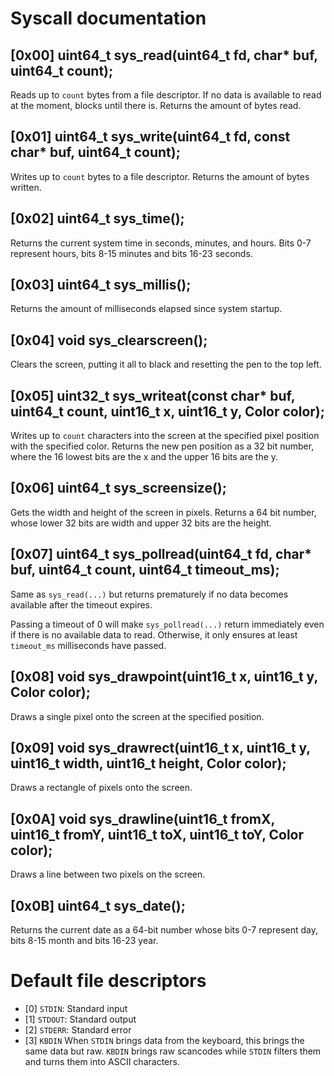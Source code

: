 # Syscall documentation

## [0x00] uint64_t sys_read(uint64_t fd, char\* buf, uint64_t count);

Reads up to `count` bytes from a file descriptor. If no data is available to read at the moment, blocks until there is. Returns the amount of bytes read.

## [0x01] uint64_t sys_write(uint64_t fd, const char\* buf, uint64_t count);

Writes up to `count` bytes to a file descriptor. Returns the amount of bytes written.

## [0x02] uint64_t sys_time();

Returns the current system time in seconds, minutes, and hours. Bits 0-7 represent hours, bits 8-15 minutes and bits 16-23 seconds.

## [0x03] uint64_t sys_millis();

Returns the amount of milliseconds elapsed since system startup.

## [0x04] void sys_clearscreen();

Clears the screen, putting it all to black and resetting the pen to the top left.

## [0x05] uint32_t sys_writeat(const char\* buf, uint64_t count, uint16_t x, uint16_t y, Color color);

Writes up to `count` characters into the screen at the specified pixel position with the specified color. Returns the new pen position as a 32 bit number, where the 16 lowest bits are the x and the upper 16 bits are the y.

## [0x06] uint64_t sys_screensize();

Gets the width and height of the screen in pixels. Returns a 64 bit number, whose lower 32 bits are width and upper 32 bits are the height.

## [0x07] uint64_t sys_pollread(uint64_t fd, char\* buf, uint64_t count, uint64_t timeout_ms);

Same as `sys_read(...)` but returns prematurely if no data becomes available after the timeout expires.

Passing a timeout of 0 will make `sys_pollread(...)` return immediately even if there is no available data to read. Otherwise, it only ensures at least `timeout_ms` milliseconds have passed.

## [0x08] void sys_drawpoint(uint16_t x, uint16_t y, Color color);

Draws a single pixel onto the screen at the specified position.

## [0x09] void sys_drawrect(uint16_t x, uint16_t y, uint16_t width, uint16_t height, Color color);

Draws a rectangle of pixels onto the screen.

## [0x0A] void sys_drawline(uint16_t fromX, uint16_t fromY, uint16_t toX, uint16_t toY, Color color);

Draws a line between two pixels on the screen.

## [0x0B] uint64_t sys_date();

Returns the current date as a 64-bit number whose bits 0-7 represent day, bits 8-15 month and bits 16-23 year.

# Default file descriptors

- [0] `STDIN`: Standard input
- [1] `STDOUT`: Standard output
- [2] `STDERR`: Standard error
- [3] `KBDIN` When `STDIN` brings data from the keyboard, this brings the same data but raw. `KBDIN` brings raw scancodes while `STDIN` filters them and turns them into ASCII characters.
